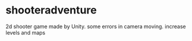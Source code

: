 # shooteradventure
2d shooter game made by Unity.
some errors in camera moving.
increase levels and maps
